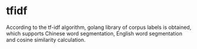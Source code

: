 # tfidf
According to the tf-idf algorithm, golang library of corpus labels is obtained, which supports Chinese word segmentation, English word segmentation and cosine similarity calculation.
